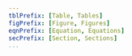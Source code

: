 ```yaml
---
tblPrefix: [Table, Tables]
figPrefix: [Figure, Figures]
eqnPrefix: [Equation, Equations]
secPrefix: [Section, Sections]
...
```

